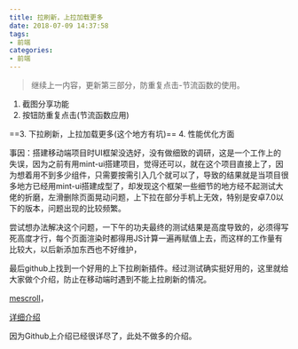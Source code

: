 ```yaml
---
title: 拉刷新，上拉加载更多
date: 2018-07-09 14:37:58
tags:
- 前端
categories:
- 前端
---
```


> 继续上一内容，更新第三部分，防重复点击-节流函数的使用。

1. 截图分享功能
2. 按钮防重复点击(节流函数应用)

==3. 下拉刷新，上拉加载更多(这个地方有坑)==
4. 性能优化方面


事因：搭建移动端项目时UI框架没选好，没有做细致的调研，这是一个工作上的失误，因为之前有用mint-ui搭建项目，觉得还可以，就在这个项目直接上了，因为想着用不到多少组件，只需要按需引入几个就可以了，导致的结果就是当项目很多地方已经用mint-ui搭建成型了，却发现这个框架一些细节的地方经不起测试大佬的折磨，左滑删除页面晃动问题，上下拉在部分手机上无效，特别是安卓7.0以下的版本，问题出现的比较频繁。

尝试想办法解决这个问题，一下午的功夫最终的测试结果是高度导致的，必须得写死高度才行，每个页面渲染时都得用JS计算一遍再赋值上去，而这样的工作量有比较大，以后新添加东西也不好维护，

最后github上找到一个好用的上下拉刷新插件。经过测试确实挺好用的，这里就给大家做个介绍，防止在移动端时遇到不能上拉刷新的情况。

[mescroll](https://github.com/mescroll/mescroll)，

[详细介绍](http://www.mescroll.com)

因为Github上介绍已经很详尽了，此处不做多的介绍。




